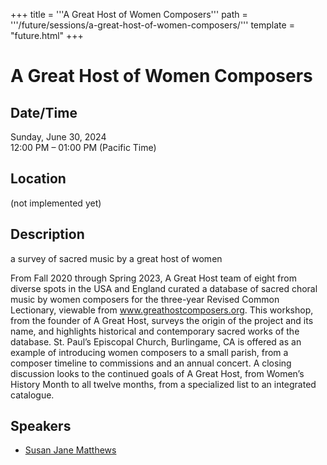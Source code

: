 +++
title = '''A Great Host of Women Composers'''
path = '''/future/sessions/a-great-host-of-women-composers/'''
template = "future.html"
+++

<h1>A Great Host of Women Composers</h1>
<h2>Date/Time</h2>
<p>Sunday, June 30, 2024<br>
12:00 PM – 01:00 PM (Pacific Time)</p>
<h2>Location</h2>
(not implemented yet)
<h2>Description</h2>
a survey of sacred music by a great host of women

From Fall 2020 through Spring 2023, A Great Host team of eight from diverse spots in the USA and England curated a database of sacred choral music by women composers for the three-year Revised Common Lectionary, viewable from www.greathostcomposers.org. This workshop, from the founder of A Great Host, surveys the origin of the project and its name, and highlights historical and contemporary sacred works of the database. St. Paul’s Episcopal Church, Burlingame, CA is offered as an example of introducing women composers to a small parish, from a composer timeline to commissions and an annual concert. A closing discussion looks to the continued goals of A Great Host, from Women’s History Month to all twelve months, from a specialized list to an integrated catalogue.
<h2>Speakers</h2>
<ul><li><a href="/future/speakers/susan-jane-matthews/">Susan Jane Matthews</a></li>

